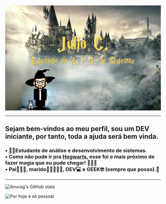 ![image](https://raw.githubusercontent.com/juliodev-13/Juliodev/main/potterhead2.jpg)

---

<h2>Sejam bem-vindos ao meu perfil, sou um DEV iniciante, por tanto, toda a ajuda será bem vinda.</h2>

<h3>▪️ 👨‍🎓Estudante de análise e desenvolvimento de sistemas.<br> 
▪️ Como não pude ir pra <b><u>Hogwarts</u></b>, esse foi o mais próximo de fazer <b>magia</b> que eu pude chegar! 🧙🏼‍♂️<br> 
▪️ Pai👨‍👩‍👧, marido👩🏽‍🤝‍👨🏼, DEV💻 e GEEK🤓 (sempre que posso).👻</h3>

---

![Anurag's GitHub stats](https://github-readme-stats.vercel.app/api?username=juliodev-13&show_icons=true&theme=dark)

<img src="https://cdn-images-1.medium.com/max/800/0*VV3Nmxgv3KX4sLhr.gif" alt="Por hoje é só pessoal" title="Por hoje é só pessoal">
